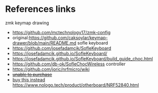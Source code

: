 # References links
zmk keymap drawing
- https://github.com/mctechnology17/zmk-config
- original:https://github.com/caksoylar/keymap-drawer/blob/main/README.md
sofle keyboard
- https://github.com/josefadamcik/SofleKeyboard
- https://josefadamcik.github.io/SofleKeyboard/
- https://josefadamcik.github.io/SofleKeyboard/build_guide_choc.html
- https://github.com/db-ok/SofleChocWireless
controller
- https://github.com/joric/nrfmicro/wiki
- ~~[unable to purchase](https://item.taobao.com/item.htm?id=714225655665&spm=tbpc.boughtlist.suborder_itemtitle.1.7fd22e8dLWXLpb&sku_properties=1627207%3A30048831419)~~ 
- [buy this instead](https://item.taobao.com/item.htm?id=729260528560&skuId=5058738765383&spm=tbpc.boughtlist.suborder_itemtitle.1.7fd22e8dLWXLpb) https://www.nologo.tech/product/otherboard/NRF52840.html
